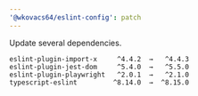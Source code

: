 ```yaml
---
'@wkovacs64/eslint-config': patch
---
```


Update several dependencies.

```
eslint-plugin-import-x     ^4.4.2  →   ^4.4.3
eslint-plugin-jest-dom     ^5.4.0  →   ^5.5.0
eslint-plugin-playwright   ^2.0.1  →   ^2.1.0
typescript-eslint         ^8.14.0  →  ^8.15.0
```
